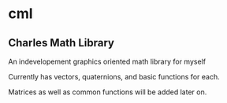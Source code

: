 # cml

## Charles Math Library

An indevelopement graphics oriented math library for myself

Currently has vectors, quaternions, and basic functions for each.

Matrices as well as common functions will be added later on.



